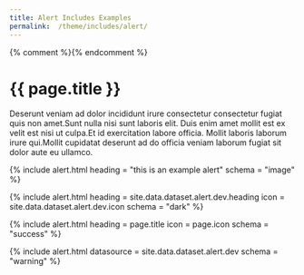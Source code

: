 ```yaml
---
title: Alert Includes Examples
permalink:  /theme/includes/alert/
---
```

{% comment %}<!-- v1.2.117 pages/theme/includes/alert.md-->{% endcomment %}

# {{ page.title }}

Deserunt veniam ad dolor incididunt irure consectetur consectetur fugiat quis non amet.Sunt nulla nisi sunt laboris elit. Duis enim amet mollit est ex velit est nisi ut culpa.Et id exercitation labore officia. Mollit laboris laborum irure qui.Mollit cupidatat deserunt ad do officia veniam laborum fugiat sit dolor aute eu ullamco.

{% include alert.html heading = "this is an example alert"
                      schema = "image"
%}

{% include alert.html heading = site.data.dataset.alert.dev.heading
                      icon = site.data.dataset.alert.dev.icon
                      schema = "dark"
%}

{% include alert.html heading = page.title
                      icon = page.icon
                      schema = "success"
%}

{% include alert.html datasource = site.data.dataset.alert.dev
                      schema = "warning"
%}
